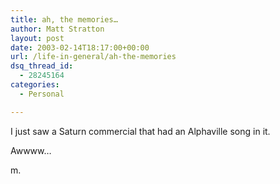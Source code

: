 ```yaml
---
title: ah, the memories…
author: Matt Stratton
layout: post
date: 2003-02-14T18:17:00+00:00
url: /life-in-general/ah-the-memories
dsq_thread_id:
  - 28245164
categories:
  - Personal

---
```

I just saw a Saturn commercial that had an Alphaville song in it.

Awwww&#8230;

m.